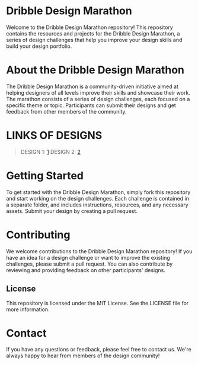 # Dribble Design Marathon
Welcome to the Dribble Design Marathon repository! This repository contains the resources and projects for the Dribble Design Marathon, a series of design challenges that help you improve your design skills and build your design portfolio.

# About the Dribble Design Marathon
The Dribble Design Marathon is a community-driven initiative aimed at helping designers of all levels improve their skills and showcase their work. The marathon consists of a series of design challenges, each focused on a specific theme or topic. Participants can submit their designs and get feedback from other members of the community.

# LINKS OF DESIGNS
> DESIGN 1: [1](https://dribbble.com/shots/21260343-Bright-Funk-Website-design-for-the-art-agency)
> DESIGN 2: [2](https://dribbble.com/shots/21269502-ZONIXX-Gym-Fitness-Website)

# Getting Started
To get started with the Dribble Design Marathon, simply fork this repository and start working on the design challenges. Each challenge is contained in a separate folder, and includes instructions, resources, and any necessary assets. Submit your design by creating a pull request.

# Contributing
We welcome contributions to the Dribble Design Marathon repository! If you have an idea for a design challenge or want to improve the existing challenges, please submit a pull request. You can also contribute by reviewing and providing feedback on other participants' designs.

## License
This repository is licensed under the MIT License. See the LICENSE file for more information.

# Contact
If you have any questions or feedback, please feel free to contact us. We're always happy to hear from members of the design community!
